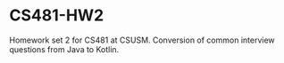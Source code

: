 # CS481-HW2
 Homework set 2 for CS481 at CSUSM. Conversion of common interview questions from Java to Kotlin.
